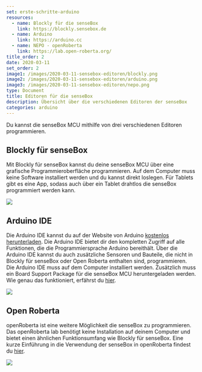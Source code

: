 ```yaml
---
set: erste-schritte-arduino
resources:
  - name: Blockly für die senseBox
    link: https://blockly.sensebox.de
  - name: Arduino
    link: https://arduino.cc
  - name: NEPO - openRoberta
    link: https://lab.open-roberta.org/
title_order: 2
date: 2020-03-11
set_order: 2
image1: /images/2020-03-11-sensebox-editoren/blockly.png
image2: /images/2020-03-11-sensebox-editoren/arduino.png
image3: /images/2020-03-11-sensebox-editoren/nepo.png
type: Document
title: Editoren für die senseBox
description: Übersicht über die verschiedenen Editoren der senseBox
categories: arduino
---
```

Du kannst die senseBox MCU mithilfe von drei verschiedenen Editoren programmieren. 

## Blockly für senseBox

Mit Blockly für senseBox kannst du deine senseBox MCU über eine grafische Programmieroberfläche programmieren. Auf dem Computer muss keine Software installiert werden und du kannst direkt loslegen. Für Tablets gibt es eine App, sodass auch über ein Tablet drahtlos die senseBox programmiert werden kann.

![](images/2020-03-10-editoren-für-die-sensebox/blockly.png)

## Arduino IDE

Die Arduino IDE kannst du auf der Website von Arduino <a href="https://arduino.cc/downloads">kostenlos herunterladen</a>. Die Arduino IDE bietet dir den kompletten Zugriff auf alle Funktionen, die die Programmiersprache Arduino bereithält. Über die Arduino IDE kannst du auch zusätzliche Sensoren und Bauteile, die nicht in Blockly für senseBox oder Open Roberta enthalten sind, programmieren. Die Arduino IDE muss auf dem Computer installiert werden. Zusätzlich muss ein Board Support Package für die senseBox MCU heruntergeladen werden. Wie genau das funktioniert, erfährst du [hier](/allgemein/board-support-package-installieren/).

![](images/2020-03-10-editoren-für-die-sensebox/arduino.png)

## Open Roberta

openRoberta ist eine weitere Möglichkeit die senseBox zu programmieren. Das openRoberta lab benötigt keine Installation auf deinem Computer und bietet einen ähnlichen Funktionsumfang wie Blockly für senseBox. Eine kurze Einführung in die Verwendung der senseBox in openRoberta findest du [hier](/allgemein/allgemein-einfuehrung-openroberta/).

![](images/2020-03-10-editoren-für-die-sensebox/nepo.png)